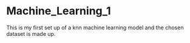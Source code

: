 # Machine_Learning_1
This is my first set up of a knn machine learning model and the chosen dataset is made up.
